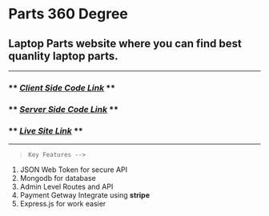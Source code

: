 # Parts 360 Degree
## Laptop Parts website where you can find best quanlity laptop parts.


---


###  ** *[Client Side Code Link](https://github.com/MajedHasan/laptop-parts-360-degree-website.git)* **
###  ** *[Server Side Code Link](https://github.com/MajedHasan/laptop-parts-360-degree-website-server-side.git)* ** 
###  ** *[Live Site Link](https://p-hero-assignment-12.web.app/)* ** 


---


> `Key Features -->`
01. JSON Web Token for secure API
02. Mongodb for database
03. Admin Level Routes and API
04. Payment Getway Integrate using **stripe**
05. Express.js for work easier